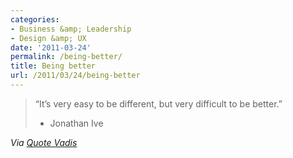 ```yaml
---
categories:
- Business &amp; Leadership
- Design &amp; UX
date: '2011-03-24'
permalink: /being-better/
title: Being better
url: /2011/03/24/being-better
---
```


<blockquote>“It’s very easy to be different, but very difficult to be better.”

- Jonathan Ive</blockquote>

<em>Via <a href="http://quotevadis.com/post/3326951388/it-is-easy-to-be-different-but-very-difficult-to-be-bett">Quote Vadis</a></em>